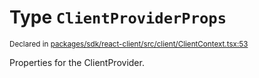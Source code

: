 # Type `ClientProviderProps`
<sub>Declared in [packages/sdk/react-client/src/client/ClientContext.tsx:53](https://github.com/dxos/dxos/blob/f2f84db18/packages/sdk/react-client/src/client/ClientContext.tsx#L53)</sub>


Properties for the ClientProvider.



